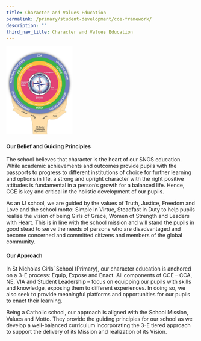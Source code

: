 ```yaml
---
title: Character and Values Education
permalink: /primary/student-development/cce-framework/
description: ""
third_nav_title: Character and Values Education
---
```



<img style="width: 35%;" src="/images/cce.jpg" />
<h4><strong>Our Belief and Guiding Principles</strong></h4>
<p>The school believes that character is the heart of our SNGS education. While academic achievements and outcomes provide pupils with the passports to progress to different institutions of choice for further learning and options in life, a strong and upright character with the right positive attitudes is fundamental in a person&rsquo;s growth for a balanced life. Hence, CCE is key and critical in the holistic development of our pupils.</p>
<p>As an IJ school, we are guided by the values of Truth, Justice, Freedom and Love and the school motto: Simple in Virtue, Steadfast in Duty to help pupils realise the vision of being Girls of Grace, Women of Strength and Leaders with Heart. This is in line with the school mission and will stand the pupils in good stead to serve the needs of persons who are disadvantaged and become concerned and committed citizens and members of the global community.</p>
<h4><strong>Our Approach</strong></h4>
<p>In St Nicholas Girls&rsquo; School (Primary), our character education is anchored on a 3-E process: Equip, Expose and Enact. All components of CCE &ndash; CCA, NE, VIA and Student Leadership &ndash; focus on equipping our pupils with skills and knowledge, exposing them to different experiences. In doing so, we also seek to provide meaningful platforms and opportunities for our pupils to enact their learning.</p>
<p>Being a Catholic school, our approach is aligned with the School Mission, Values and Motto. They provide the guiding principles for our school as we develop a well-balanced curriculum incorporating the 3-E tiered approach to support the delivery of its Mission and realization of its Vision.</p>